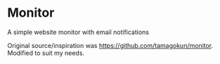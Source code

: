 # Monitor

A simple website monitor with email notifications

Original source/inspiration was https://github.com/tamagokun/monitor. Modified
to suit my needs.

